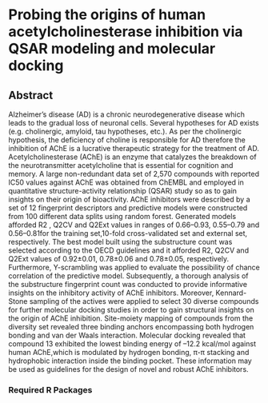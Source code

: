 # Probing the origins of human acetylcholinesterase inhibition via QSAR modeling and molecular docking

## Abstract 

Alzheimer’s disease (AD) is a chronic neurodegenerative disease which leads to the gradual loss of neuronal cells. Several hypotheses for AD exists (e.g. cholinergic, amyloid, tau hypotheses, etc.). As per the cholinergic hypothesis, the deficiency of choline is responsible for AD therefore the inhibition of AChE is a lucrative therapeutic strategy for the treatment of AD. Acetylcholinesterase (AChE) is an enzyme that catalyzes the breakdown of the neurotransmitter acetylcholine that is essential for cognition and memory. A large non-redundant data set of 2,570 compounds with reported IC50 values against AChE was obtained from ChEMBL and employed in quantitative structure-activity relationship (QSAR) study so as to gain insights on their origin of bioactivity. AChE inhibitors were described by a set of 12 fingerprint descriptors and predictive models were constructed from 100 different data splits using random forest. Generated models afforded R2 , Q2CV and Q2Ext values in ranges of 0.66–0.93, 0.55–0.79 and 0.56–0.81for the training set,10-fold cross-validated set and external set, respectively. The best model built using the substructure count was selected according to the OECD guidelines and it afforded R2, Q2CV and Q2Ext values of 0.92±0.01, 0.78±0.06 and 0.78±0.05, respectively. Furthermore, Y-scrambling was applied to evaluate the possibility of chance correlation of the predictive model. Subsequently, a thorough analysis of the substructure fingerprint count was conducted to provide informative insights on the inhibitory activity of AChE inhibitors. Moreover, Kennard-Stone sampling of the actives were applied to select 30 diverse compounds for further molecular docking studies in order to gain structural insights on the origin of AChE inhibition. Site-moiety mapping of compounds from the diversity set revealed three binding anchors encompassing both hydrogen bonding and van der Waals interaction. Molecular docking revealed that compound 13 exhibited the lowest binding energy of –12.2 kcal/mol against human AChE,which is modulated by hydrogen bonding, π-π stacking and hydrophobic interaction inside the binding pocket. These information may be used as guidelines for the design of novel and robust AChE inhibitors.

### Required R Packages

